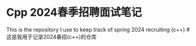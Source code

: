 # Cpp 2024春季招聘面试笔记
This is the repository I use to keep track of spring 2024 recruiting (c++) # 这是我用于记录2024春招(c++)的仓库
